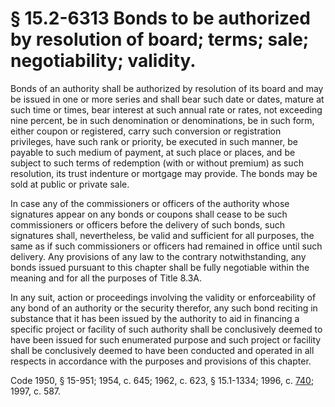# § 15.2-6313 Bonds to be authorized by resolution of board; terms; sale; negotiability; validity.

<p>Bonds of an authority shall be authorized by resolution of its board and may be issued in one or more series and shall bear such date or dates, mature at such time or times, bear interest at such annual rate or rates, not exceeding nine percent, be in such denomination or denominations, be in such form, either coupon or registered, carry such conversion or registration privileges, have such rank or priority, be executed in such manner, be payable to such medium of payment, at such place or places, and be subject to such terms of redemption (with or without premium) as such resolution, its trust indenture or mortgage may provide. The bonds may be sold at public or private sale.</p><p>In case any of the commissioners or officers of the authority whose signatures appear on any bonds or coupons shall cease to be such commissioners or officers before the delivery of such bonds, such signatures shall, nevertheless, be valid and sufficient for all purposes, the same as if such commissioners or officers had remained in office until such delivery. Any provisions of any law to the contrary notwithstanding, any bonds issued pursuant to this chapter shall be fully negotiable within the meaning and for all the purposes of Title 8.3A.</p><p>In any suit, action or proceedings involving the validity or enforceability of any bond of an authority or the security therefor, any such bond reciting in substance that it has been issued by the authority to aid in financing a specific project or facility of such authority shall be conclusively deemed to have been issued for such enumerated purpose and such project or facility shall be conclusively deemed to have been conducted and operated in all respects in accordance with the purposes and provisions of this chapter.</p><p>Code 1950, § 15-951; 1954, c. 645; 1962, c. 623, § 15.1-1334; 1996, c. <a href='http://lis.virginia.gov/cgi-bin/legp604.exe?961+ful+CHAP0740'>740</a>; 1997, c. 587.</p>